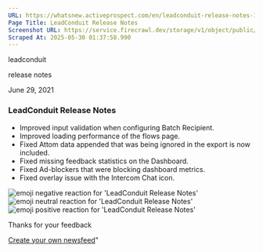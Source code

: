 ```yaml
---
URL: https://whatsnew.activeprospect.com/en/leadconduit-release-notes-13RcCocVoN
Page Title: LeadConduit Release Notes
Screenshot URL: https://service.firecrawl.dev/storage/v1/object/public/media/screenshot-06e629b8-86b7-47e1-8aae-f350281109cb.png
Scraped At: 2025-05-30 01:37:58.990
---
```

leadconduit





release notes



June 29, 2021

### LeadConduit Release Notes

- Improved input validation when configuring Batch Recipient.
- Improved loading performance of the flows page.
- Fixed Attom data appended that was being ignored in the export is now included.
- Fixed missing feedback statistics on the Dashboard.
- Fixed Ad-blockers that were blocking dashboard metrics.
- Fixed overlay issue with the Intercom Chat icon.

![emoji negative reaction for 'LeadConduit Release Notes'](https://app.getbeamer.com/images/emojiNeg.svg)![emoji neutral reaction for 'LeadConduit Release Notes'](https://app.getbeamer.com/images/emojiNeut.svg)![emoji positive reaction for 'LeadConduit Release Notes'](https://app.getbeamer.com/images/emojiPos.svg)

Thanks for your feedback

[Create your own newsfeed](https://www.getbeamer.com/?ref=watermark_MErKJCnu12412_public&company=ActiveProspect&watermarkRef=create&utm_term=MErKJCnu12412&utm_content=ActiveProspect&utm_source=standalone&utm_medium=footer&utm_campaign=create)"

